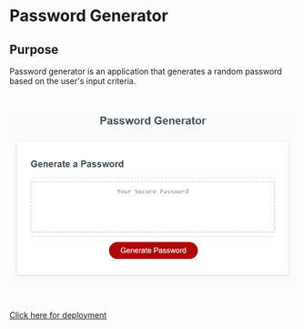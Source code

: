 # Password Generator

## Purpose 
Password generator is an application that generates a random password based on the user's input criteria. 

</br> 

![image](./assets/images/03-javascript-homework-demo.png)

<br/> 

[Click here for deployment](https://cjpritch.github.io/password-generator/)
